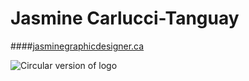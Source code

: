 # Jasmine Carlucci-Tanguay

####[jasminegraphicdesigner.ca](https://jasminegraphicdesigner.ca)

![Circular version of logo](Jasmine-GD-icon.png)
